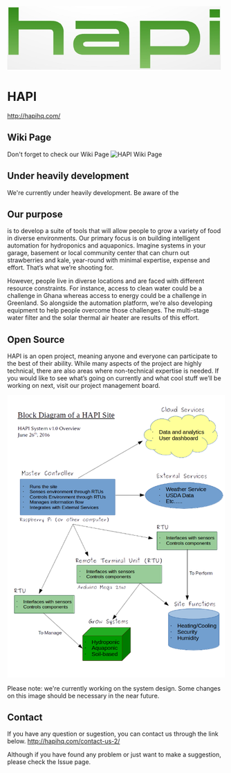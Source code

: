 ![HAPI Project](/readme/hapi.png?raw=true "HAPI Project")

# HAPI
http://hapihq.com/

## Wiki Page
Don't forget to check our Wiki Page
![HAPI Wiki Page](/wiki "Wiki Page")

## Under heavily development
We're currently under heavily development.
Be aware of the 

## Our purpose
is to develop a suite of tools that will allow people to grow a variety of food in diverse environments. Our primary focus is on building intelligent automation for hydroponics and aquaponics. Imagine systems in your garage, basement or local community center that can churn out strawberries and kale, year-round with minimal expertise, expense and effort. That’s what we’re shooting for.

However, people live in diverse locations and are faced with different resource constraints. For instance, access to clean water could be a challenge in Ghana whereas access to energy could be a challenge in Greenland. So alongside the automation platform, we’re also developing equipment to help people overcome those challenges. The multi-stage water filter and the solar thermal air heater are results of this effort.

## Open Source
HAPI is an open project, meaning anyone and everyone can participate to the best of their ability. While many aspects of the project are highly technical, there are also areas where non-technical expertise is needed. If you would like to see what’s going on currently and what cool stuff we’ll be working on next, visit our project management board.

![System Overview of the HAPI Project](/readme/system-overview.png?raw=true "HAPI Project System Overview")

Please note: we're currently working on the system design. Some changes on this image should be necessary in the near future.

## Contact
If you have any question or sugestion, you can contact us through the link below.
http://hapihq.com/contact-us-2/

Although if you have found any problem or just want to make a suggestion, please check the Issue page.
